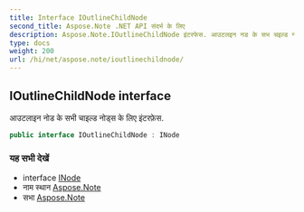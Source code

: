 ```yaml
---
title: Interface IOutlineChildNode
second_title: Aspose.Note .NET API संदर्भ के लिए
description: Aspose.Note.IOutlineChildNode इंटरफेस. आउटलइन नड के सभ चइल्ड नड्स के लए इंटरफ़ेस.
type: docs
weight: 200
url: /hi/net/aspose.note/ioutlinechildnode/
---
```

## IOutlineChildNode interface

आउटलाइन नोड के सभी चाइल्ड नोड्स के लिए इंटरफ़ेस.

```csharp
public interface IOutlineChildNode : INode
```

### यह सभी देखें

* interface [INode](../inode/)
* नाम स्थान [Aspose.Note](../../aspose.note/)
* सभा [Aspose.Note](../../)


